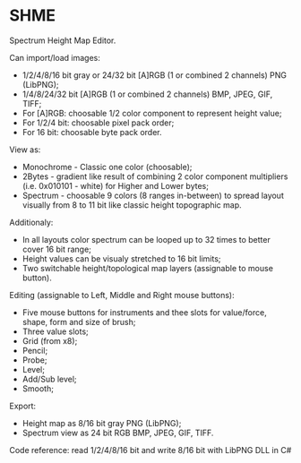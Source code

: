 # SHME
Spectrum Height Map Editor.

Can import/load images:
 - 1/2/4/8/16 bit gray or 24/32 bit [A]RGB (1 or combined 2 channels) PNG (LibPNG);
 - 1/4/8/24/32 bit [A]RGB (1 or combined 2 channels) BMP, JPEG, GIF, TIFF;
 - For [A]RGB: choosable 1/2 color component to represent height value;
 - For 1/2/4 bit: choosable pixel pack order;
 - For 16 bit: choosable byte pack order.
 
View as:
 - Monochrome - Classic one color (choosable);
 - 2Bytes - gradient like result of combining 2 color component multipliers (i.e. 0x010101 - white) for Higher and Lower bytes;
 - Spectrum - choosable 9 colors (8 ranges in-between) to spread layout visually from 8 to 11 bit like classic height topographic map.
 
Additionaly:
 - In all layouts color spectrum can be looped up to 32 times to better cover 16 bit range;
 - Height values can be visualy stretched to 16 bit limits;
 - Two switchable height/topological map layers (assignable to mouse button).
 
Editing (assignable to Left, Middle and Right mouse buttons):
 - Five mouse buttons for instruments and thee slots for value/force, shape, form and size of brush;
 - Three value slots;
 - Grid (from x8);
 - Pencil;
 - Probe;
 - Level;
 - Add/Sub level;
 - Smooth;
 
Export:
 - Height map as 8/16 bit gray PNG (LibPNG);
 - Spectrum view as 24 bit RGB BMP, JPEG, GIF, TIFF.

Code reference: read 1/2/4/8/16 bit and write 8/16 bit with LibPNG DLL in C#
